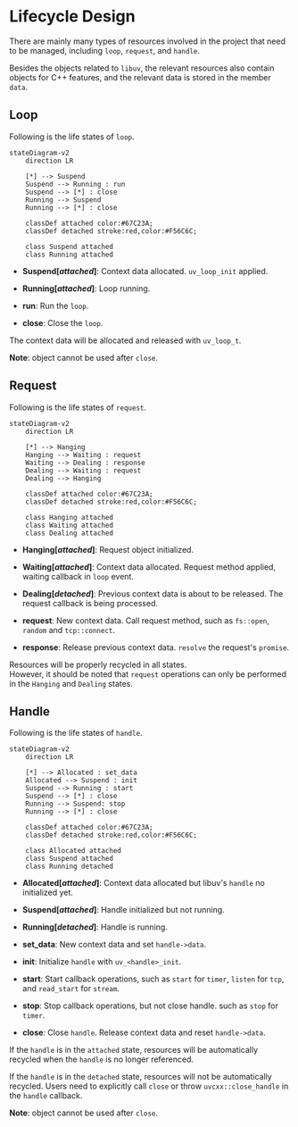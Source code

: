 # Lifecycle Design

There are mainly many types of resources involved in the project that need to be managed, including `loop`, `request`,
and `handle`.

Besides the objects related to `libuv`, the relevant resources also contain objects for C++ features, and the relevant
data is stored in the member `data`.

## Loop

Following is the life states of `loop`.

```mermaid
stateDiagram-v2
    direction LR

    [*] --> Suspend
    Suspend --> Running : run
    Suspend --> [*] : close
    Running --> Suspend
    Running --> [*] : close

    classDef attached color:#67C23A;
    classDef detached stroke:red,color:#F56C6C;

    class Suspend attached
    class Running attached
```

- **Suspend[*attached*]**: Context data allocated. `uv_loop_init` applied.
- **Running[*attached*]**: Loop running.


- **run**: Run the `loop`.
- **close**: Close the `loop`.

The context data will be allocated and released with `uv_loop_t`.

**Note**: object cannot be used after `close`.

## Request

Following is the life states of `request`.

```mermaid
stateDiagram-v2
    direction LR

    [*] --> Hanging
    Hanging --> Waiting : request
    Waiting --> Dealing : response
    Dealing --> Waiting : request
    Dealing --> Hanging

    classDef attached color:#67C23A;
    classDef detached stroke:red,color:#F56C6C;

    class Hanging attached
    class Waiting attached
    class Dealing attached
```

- **Hanging[*attached*]**: Request object initialized.
- **Waiting[*attached*]**: Context data allocated. Request method applied, waiting callback in `loop` event.
- **Dealing[*detached*]**: Previous context data is about to be released. The request callback is being processed.


- **request**: New context data. Call request method, such as `fs::open`, `random` and `tcp::connect`.
- **response**: Release previous context data. `resolve` the request's `promise`.

Resources will be properly recycled in all states.  
However, it should be noted that `request` operations can only be performed in the `Hanging` and `Dealing` states.

## Handle

Following is the life states of `handle`.

```mermaid
stateDiagram-v2
    direction LR

    [*] --> Allocated : set_data
    Allocated --> Suspend : init
    Suspend --> Running : start
    Suspend --> [*] : close
    Running --> Suspend: stop
    Running --> [*] : close

    classDef attached color:#67C23A;
    classDef detached stroke:red,color:#F56C6C;

    class Allocated attached
    class Suspend attached
    class Running detached
```

- **Allocated[*attached*]**: Context data allocated but libuv's `handle` no initialized yet.
- **Suspend[*attached*]**: Handle initialized but not running.
- **Running[*detached*]**: Handle is running.


- **set_data**: New context data and set `handle->data`.
- **init**: Initialize `handle` with `uv_<handle>_init`.
- **start**: Start callback operations, such as `start` for `timer`, `listen` for `tcp`, and `read_start` for `stream`.
- **stop**: Stop callback operations, but not close handle. such as `stop` for `timer`.
- **close**: Close `handle`. Release context data and reset `handle->data`.

If the `handle` is in the `attached` state, resources will be automatically recycled when the `handle` is no longer
referenced.

If the `handle` is in the `detached` state, resources will not be automatically recycled. Users need to explicitly
call `close` or throw `uvcxx::close_handle` in the `handle` callback.

**Note**: object cannot be used after `close`.
